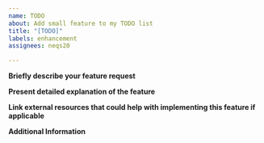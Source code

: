 ```yaml
---
name: TODO
about: Add small feature to my TODO list
title: "[TODO]"
labels: enhancement
assignees: neqs20

---
```


**Briefly describe your feature request**


**Present detailed explanation of the feature**


**Link external resources that could help with implementing this feature if applicable**


**Additional Information**
